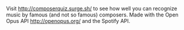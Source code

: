 Visit http://composerquiz.surge.sh/ to see how well you can recognize music by famous (and not so famous) composers. Made with the Open Opus API http://openopus.org/ 
and the Spotify API. 
